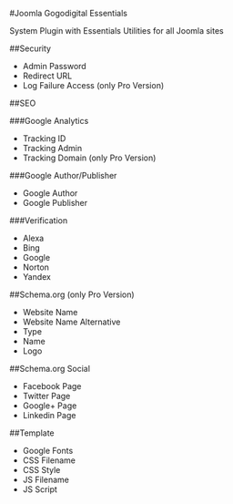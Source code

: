 #Joomla Gogodigital Essentials

System Plugin with Essentials Utilities for all Joomla sites

##Security

 - Admin Password
 - Redirect URL
 - Log Failure Access (only Pro Version)

##SEO

###Google Analytics

 - Tracking ID
 - Tracking Admin
 - Tracking Domain (only Pro Version)
 
###Google Author/Publisher

- Google Author
- Google Publisher
 
###Verification

 - Alexa
 - Bing
 - Google
 - Norton
 - Yandex

##Schema.org (only Pro Version)

 - Website Name
 - Website Name Alternative
 - Type
 - Name
 - Logo

##Schema.org Social

 - Facebook Page
 - Twitter Page
 - Google+ Page
 - Linkedin Page

##Template

 - Google Fonts
 - CSS Filename
 - CSS Style
 - JS Filename
 - JS Script

